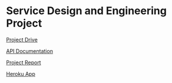 # Service Design and Engineering Project

[Project Drive](https://drive.google.com/drive/folders/1NWlMRPm5GTGc0NK7lMR7xTtEHwBBa3tu?usp=sharing)

[API Documentation](https://app.swaggerhub.com/apis/MassimoMengarda/SDE-project)

[Project Report](https://www.overleaf.com/project/602b8d23b116739a75a8595e)

[Heroku App](https://sde-project-unitn.herokuapp.com/)
